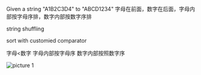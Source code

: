 Given a string "A1B2C3D4" to "ABCD1234"
字母在前面，数字在后面，字母内部按字母序排，数字内部按数字序排

string shuffling


sort with customied comparator

字母<数字
字母内部按字母序
数字内部按照数字序


![picture 1](https://i.loli.net/2021/09/10/5UOdKuvtBQb1J8c.png)  
